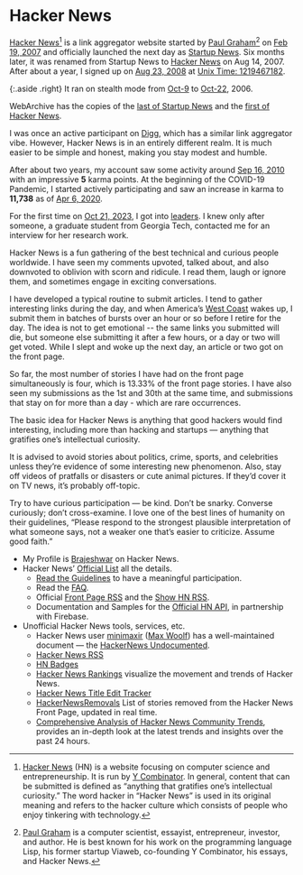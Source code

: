 # Hacker News

[Hacker News](https://news.ycombinator.com)[^HackerNews] is a link aggregator website started by [Paul Graham](https://paulgraham.com)[^PaulGraham] on [Feb 19, 2007](https://news.ycombinator.com/front?day=2007-02-19) and officially launched the next day as [Startup News](https://news.ycombinator.com/announcingnews.html). Six months later, it was renamed from Startup News to [Hacker News](https://news.ycombinator.com/hackernews.html) on Aug 14, 2007. After about a year, I signed up on [Aug 23, 2008](https://news.ycombinator.com/front?day=2008-08-23) at [Unix Time: 1219467182](https://hacker-news.firebaseio.com/v0/user/Brajeshwar.json?print=pretty).

{:.aside .right}
It ran on stealth mode from [Oct-9](https://news.ycombinator.com/front?day=2006-10-09) to [Oct-22](https://news.ycombinator.com/front?day=2006-10-22), 2006.

WebArchive has the copies of the [last of Startup News](https://web.archive.org/web/20070713212949/http://news.ycombinator.com/) and the [first of Hacker News](https://web.archive.org/web/20070830111558/http://news.ycombinator.com/).

I was once an active participant on [Digg](https://brajeshwar.com/2007/im-perhaps-the-2nd-top-indian-digger/), which has a similar link aggregator vibe. However, Hacker News is in an entirely different realm. It is much easier to be simple and honest, making you stay modest and humble.

After about two years, my account saw some activity around [Sep 16, 2010](https://web.archive.org/web/20100916231410/https://news.ycombinator.com/user?id=Brajeshwar) with an impressive **5** karma points. At the beginning of the COVID-19 Pandemic, I started actively participating and saw an increase in karma to **11,738** as of [Apr 6, 2020](https://web.archive.org/web/20200406075341/https://news.ycombinator.com/user?id=Brajeshwar).

For the first time on [Oct 21, 2023](https://news.ycombinator.com/front?day=2023-10-21), I got into [leaders](https://news.ycombinator.com/leaders). I knew only after someone, a graduate student from Georgia Tech, contacted me for an interview for her research work.

Hacker News is a fun gathering of the best technical and curious people worldwide. I have seen my comments upvoted, talked about, and also downvoted to oblivion with scorn and ridicule. I read them, laugh or ignore them, and sometimes engage in exciting conversations.

I have developed a typical routine to submit articles. I tend to gather interesting links during the day, and when America’s [West Coast](https://en.wikipedia.org/wiki/West_Coast_of_the_United_States) wakes up, I submit them in batches of bursts over an hour or so before I retire for the day. The idea is not to get emotional -- the same links you submitted will die, but someone else submitting it after a few hours, or a day or two will get voted. While I slept and woke up the next day, an article or two got on the front page.

So far, the most number of stories I have had on the front page simultaneously is four, which is 13.33% of the front page stories. I have also seen my submissions as the 1st and 30th at the same time, and submissions that stay on for more than a day - which are rare occurrences.

The basic idea for Hacker News is anything that good hackers would find interesting, including more than hacking and startups — anything that gratifies one’s intellectual curiosity.

It is advised to avoid stories about politics, crime, sports, and celebrities unless they’re evidence of some interesting new phenomenon. Also, stay off videos of pratfalls or disasters or cute animal pictures. If they’d cover it on TV news, it’s probably off-topic.

Try to have curious participation — be kind. Don’t be snarky. Converse curiously; don’t cross-examine. I love one of the best lines of humanity on their guidelines, “Please respond to the strongest plausible interpretation of what someone says, not a weaker one that’s easier to criticize. Assume good faith.”

- My Profile is [Brajeshwar](https://news.ycombinator.com/user?id=Brajeshwar) on Hacker News.
- Hacker News’ [Official List](https://news.ycombinator.com/lists) all the details.
	- [Read the Guidelines](https://news.ycombinator.com/newsguidelines.html) to have a meaningful participation.
	- Read the [FAQ](https://news.ycombinator.com/newsfaq.html).
	- Official [Front Page RSS](https://news.ycombinator.com/rss) and the [Show HN RSS](https://news.ycombinator.com/showrss).
	- Documentation and Samples for the [Official HN API](https://github.com/HackerNews/API), in partnership with Firebase.
- Unofficial Hacker News tools, services, etc.
	- Hacker News user [minimaxir](https://news.ycombinator.com/user?id=minimaxir) ([Max Woolf](https://minimaxir.com)) has a well-maintained document — the [HackerNews Undocumented](https://github.com/minimaxir/hacker-news-undocumented).
	- [Hacker News RSS](https://hnrss.github.io)
	- [HN Badges](https://hnbadges.netlify.app/?user=Brajeshwar)
	- [Hacker News Rankings](https://hnrankings.info) visualize the movement and trends of Hacker News.
	- [Hacker News Title Edit Tracker](https://hackernewstitles.netlify.app)
	- [HackerNewsRemovals](https://github.com/vitoplantamura/HackerNewsRemovals) List of stories removed from the Hacker News Front Page, updated in real time.
	- [Comprehensive Analysis of Hacker News Community Trends](https://dupeless.com/yc-analysis), provides an in-depth look at the latest trends and insights over the past 24 hours.

[^HackerNews]: [Hacker News](https://en.wikipedia.org/wiki/Hacker_News) (HN) is a website focusing on computer science and entrepreneurship. It is run by [Y Combinator](https://www.ycombinator.com). In general, content that can be submitted is defined as “anything that gratifies one’s intellectual curiosity.” The word hacker in “Hacker News” is used in its original meaning and refers to the hacker culture which consists of people who enjoy tinkering with technology.

[^PaulGraham]: [Paul Graham](https://en.wikipedia.org/wiki/Paul_Graham_(programmer)) is a computer scientist, essayist, entrepreneur, investor, and author. He is best known for his work on the programming language Lisp, his former startup Viaweb, co-founding Y Combinator, his essays, and Hacker News.